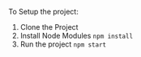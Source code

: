 To Setup the project:

1. Clone the Project
2. Install Node Modules `npm install`
3. Run the project `npm start`